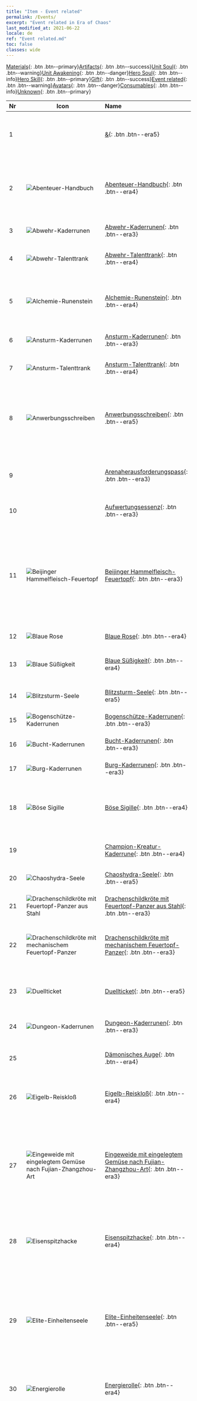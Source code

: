 ```yaml
---
title: "Item - Event related"
permalink: /Events/
excerpt: "Event related in Era of Chaos"
last_modified_at: 2021-06-22
locale: de
ref: "Event related.md"
toc: false
classes: wide
---
```

 [Materials](/ItemsDE/){: .btn .btn--primary}[Artifacts](/ItemsDE/Artifacts/){: .btn .btn--success}[Unit Soul](/ItemsDE/UnitSoul/){: .btn .btn--warning}[Unit Awakening](/ItemsDE/UnitAwakening/){: .btn .btn--danger}[Hero Soul](/ItemsDE/HeroSoul/){: .btn .btn--info}[Hero Skill](/ItemsDE/HeroSkill/){: .btn .btn--primary}[Gift](/ItemsDE/Gift/){: .btn .btn--success}[Event related](/ItemsDE/Events/){: .btn .btn--warning}[Avatars](/ItemsDE/Avatars/){: .btn .btn--danger}[Consumables](/ItemsDE/Consumables/){: .btn .btn--info}[Unknown](/ItemsDE/Unknown/){: .btn .btn--primary}

  | Nr | Icon |         Name        |   Type  |   Beschreibung     |
  |:---|------|:--------------------|:-------:|:------------------|
  | 1 |  | [&](/ItemsDE/con_860/){: .btn .btn--era5} | Event related | Angeblich muss man alle geheimnisvollen Symbole der fremden Länder sammeln, damit einem der Weg zu einem großen Schatz gewiesen wird! |
  | 2 | ![Abenteuer-Handbuch](/images/t/i_10041.png) | [Abenteuer-Handbuch](/ItemsDE/con_555/){: .btn .btn--era4} | Event related | Erhältst du beim Anmelden, durch das Abschließen von Aktivitätsmissionen, oder durchs Kaufen. Kann verwendet werden, um Zugang zur Schatzsuche-Vorbereitung zu erhalten. |
  | 3 | ![Abwehr-Kaderrunen](/images/t/i_tool_tujian2.png) | [Abwehr-Kaderrunen](/ItemsDE/con_739/){: .btn .btn--era3} | Event related | Ein wichtiger Gegenstand zum Erhöhen der Abwehr-Werte. |
  | 4 | ![Abwehr-Talenttrank](/images/t/i_3045.png) | [Abwehr-Talenttrank](/ItemsDE/con_787/){: .btn .btn--era4} | Event related | Dieser Trank verbessert die Attribute deiner Abwehr-Einheiten und wertet ihre Fähigkeiten auf. |
  | 5 | ![Alchemie-Runenstein](/images/t/i_3056.png) | [Alchemie-Runenstein](/ItemsDE/con_798/){: .btn .btn--era4} | Event related | Eine Tauschwährung hochrangiger Managelehrter. In den entsprechenden Ereignissen gegen Gegenstände der Turm-Fraktion eintauschbar. |
  | 6 | ![Ansturm-Kaderrunen](/images/t/i_tool_tujian3.png) | [Ansturm-Kaderrunen](/ItemsDE/con_741/){: .btn .btn--era3} | Event related | Ein wichtiger Gegenstand zum Erhöhen der Ansturm-Werte. |
  | 7 | ![Ansturm-Talenttrank](/images/t/i_3046.png) | [Ansturm-Talenttrank](/ItemsDE/con_788/){: .btn .btn--era4} | Event related | Dieser Trank verbessert die Attribute deiner Ansturm-Einheiten und wertet ihre Fähigkeiten auf. |
  | 8 | ![Anwerbungsschreiben](/images/t/i_40901.png) | [Anwerbungsschreiben](/ItemsDE/con_965/){: .btn .btn--era5} | Event related | Anwerbungsschreiben stellen deinen Wert unter Beweis und erleichtern es dir, das Vertrauen der Bewohner dieses mysteriösen Kontinents zu gewinnen. Du kannst Einheiten in der Taverne rekrutieren. |
  | 9 |  | [Arenaherausforderungspass](/ItemsDE/con_695/){: .btn .btn--era3} | Event related | Nur echte Glückspilze finden diesen wertvollen Gegenstand. Hiermit haben Spieler einen zusätzlichen Versuch in der Arena. |
  | 10 |  | [Aufwertungsessenz](/ItemsDE/con_696/){: .btn .btn--era3} | Event related | Reine magische Essenz. Zum Aufwerten von Einheiten. |
  | 11 | ![Beijinger Hammelfleisch-Feuertopf](/images/t/i_81511111.png) | [Beijinger Hammelfleisch-Feuertopf](/ItemsDE/con_1166/){: .btn .btn--era3} | Event related | Hammelfleisch wird in einem authentischen alten Beijinger Kupferkessel über einem Kohlefeuer gegart, wodurch es an Zähigkeit verliert, schmackhaft wird und seinen Wildgeruch verliert. Das gekochte Hammelfleisch ist frisch und schön zart, wobei das Essen in diesem Topf jedoch noch ziemlich roh zu sein scheint. |
  | 12 | ![Blaue Rose](/images/t/i_3059.png) | [Blaue Rose](/ItemsDE/con_801/){: .btn .btn--era4} | Event related |  |
  | 13 | ![Blaue Süßigkeit](/images/t/i_10037.png) | [Blaue Süßigkeit](/ItemsDE/con_551/){: .btn .btn--era4} | Event related | Eine wunderschön verpackte blaue Süßigkeit. Kann im „Doppelte Neujahrsrabatte“-Ereignis verwendet werden. |
  | 14 | ![Blitzsturm-Seele](/images/t/juexing_902.jpg) | [Blitzsturm-Seele](/ItemsDE/con_2074/){: .btn .btn--era5} | Event related | Unsterbliche heroische Seele für das Erwecken der Sturmelementars. |
  | 15 | ![Bogenschütze-Kaderrunen](/images/t/i_tool_tujian4.png) | [Bogenschütze-Kaderrunen](/ItemsDE/con_742/){: .btn .btn--era3} | Event related | Ein wichtiger Gegenstand zum Erhöhen der Bogenschützen-Werte. |
  | 16 | ![Bucht-Kaderrunen](/images/t/i_tool_tujian15.png) | [Bucht-Kaderrunen](/ItemsDE/con_868/){: .btn .btn--era3} | Event related | Ein wichtiger Gegenstand zum Aufwerten der Bucht-Kader. |
  | 17 | ![Burg-Kaderrunen](/images/t/i_tool_tujian8.png) | [Burg-Kaderrunen](/ItemsDE/con_754/){: .btn .btn--era3} | Event related | Ein wichtiger Gegenstand zum Erhöhen der Burg-Werte. |
  | 18 | ![Böse Sigille](/images/t/i_3051.png) | [Böse Sigille](/ItemsDE/con_793/){: .btn .btn--era4} | Event related | Ein Siegel mit tödlicher Macht. In den entsprechenden Ereignissen gegen Gegenstände der Nekropolis-Fraktion eintauschbar. |
  | 19 |  | [Champion-Kreatur-Kaderrune](/ItemsDE/con_782/){: .btn .btn--era4} | Event related | Ein wichtiger Gegenstand zum Aufwerten des Champion-Kreatur-Kaders. |
  | 20 | ![Chaoshydra-Seele](/images/t/juexing_807.jpg) | [Chaoshydra-Seele](/ItemsDE/con_2071/){: .btn .btn--era5} | Event related | Unsterbliche heroische Seele für das Erwecken der Hydra. |
  | 21 | ![Drachenschildkröte mit Feuertopf-Panzer aus Stahl](/images/t/i_81521231.png) | [Drachenschildkröte mit Feuertopf-Panzer aus Stahl](/ItemsDE/con_1208/){: .btn .btn--era3} | Event related | „Hallo, ich bin die stählerne Drachenschildkröte. Wie Ihr seht, ist mein Panzer aus Plastik.“ |
  | 22 | ![Drachenschildkröte mit mechanischem Feuertopf-Panzer](/images/t/i_81512231.png) | [Drachenschildkröte mit mechanischem Feuertopf-Panzer](/ItemsDE/con_1187/){: .btn .btn--era3} | Event related | „Hallo, ich bin die mechanische Drachenschildkröte. Wie Ihr seht, besteht mein Panzer zu 30 % aus Schmiedeeisen.“ |
  | 23 | ![Duellticket](/images/t/i_3042.png) | [Duellticket](/ItemsDE/con_784/){: .btn .btn--era5} | Event related | Eine Einladung zum Heldenduell, wo Meister gegeneinander antreten! Wird montags, mittwochs und freitags per E-Mail zugestellt. |
  | 24 | ![Dungeon-Kaderrunen](/images/t/i_tool_tujian13.png) | [Dungeon-Kaderrunen](/ItemsDE/con_792/){: .btn .btn--era3} | Event related | Ein wichtiger Gegenstand zum Aufwerten der Dungeon-Kader. |
  | 25 |  | [Dämonisches Auge](/de/Items/con_2184/){: .btn .btn--era4} | Event related | Ein Gegenstand, mit dem man im Ereignis „Unterwelt-Erinnerungen“ die Stufe seiner Altar-Aufstellung erhöhen kann. |
  | 26 | ![Eigelb-​Reiskloß](/images/t/i_10029.png) | [Eigelb-​Reiskloß](/ItemsDE/con_543/){: .btn .btn--era4} | Event related | Ein leckerer Eigelb-Reiskloß. Kann im „Doppelte Rabatte“-Ereignis verwendet werden. |
  | 27 | ![Eingeweide mit eingelegtem Gemüse nach Fujian-Zhangzhou-Art](/images/t/i_81531331.png) | [Eingeweide mit eingelegtem Gemüse nach Fujian-Zhangzhou-Art](/ItemsDE/con_1241/){: .btn .btn--era3} | Event related | Süßsauer eingelegtes Luxi-Gemüse, sämige, duftende gekochte Eingeweide, frische Bambussprossen und eine köstliche Knochenbrühe verleihen diesem Gericht den einzigartigen, für Zhangzhou typischen Geschmack. Das Essen in diesem Topf scheint jedoch noch ziemlich roh zu sein. |
  | 28 | ![Eisenspitzhacke](/images/t/i_10025.png) | [Eisenspitzhacke](/ItemsDE/con_539/){: .btn .btn--era4} | Event related | Kann zur Teilnahme am Bergbauereignis verwendet werden. Das Material ist allerdings recht schwach und geht kaputt, nachdem du 1 Abbau durchgeführt hast. |
  | 29 | ![Elite-​Einheitenseele](/images/t/i_10022.png) | [Elite-​Einheitenseele](/ItemsDE/con_536/){: .btn .btn--era5} | Event related | Sammle 80, um zufällig 80 Elite-Einheiten-Tokens zu erhalten. (Elite-Einheit: Druidin, Nachtmahr, Lich, Mumie, Dschinn, Magisches Luftschiff, Mantikor, Betrachter, Medusa, Basilisk, Wyvern, Wespenwurz, Steinelementar, Feuerelementar, Regnanschlange, Meerjungfrau und Revyaratan.) |
  | 30 | ![Energierolle](/images/t/i_backup_icon2.png) | [Energierolle](/ItemsDE/con_830/){: .btn .btn--era4} | Event related | Hier werden Schlachtfeld-Fähigkeiten und alle Fähigkeiten der Reserve-Einheiten verbessert. |
  | 31 | ![Essig-Feuertopf nach Hainan-Art](/images/t/i_81532331.png) | [Essig-Feuertopf nach Hainan-Art](/ItemsDE/con_1250/){: .btn .btn--era3} | Event related | Dieser Feuertopf hat sich aus einem traditionellen Snack aus Hainan entwickelt. Saurer Essigbodensatz, der beim Schnapsbrennen entsteht, dient als Suppenbasis. Dann werden diverse Meeresfrüchte und Gemüse hinzugegeben, sodass ein mild-würziges, süßliches Gericht mit unverwechselbarem Geschmack entsteht. Das Essen in diesem Topf scheint jedoch noch ziemlich roh zu sein. |
  | 32 | ![Experten-Baumaterial](/images/t/i_3062.png) | [Experten-Baumaterial](/ItemsDE/con_804/){: .btn .btn--era4} | Event related | Zum Bau von Mauern in der Verteidigungsschlacht von Steadwick |
  | 33 | ![Feder](/images/t/i_10034.png) | [Feder](/ItemsDE/con_548/){: .btn .btn--era4} | Event related | Eine Feder, eingetaucht in magische Tinte. Kann beim Bingo verwendet werden. |
  | 34 | ![Fernkampf-Talenttrank](/images/t/i_3047.png) | [Fernkampf-Talenttrank](/ItemsDE/con_789/){: .btn .btn--era4} | Event related | Dieser Trank verbessert die Attribute deiner Fernkampf-Einheiten und wertet ihre Fähigkeiten auf. |
  | 35 | ![Festliche Gedenkmünzen](/images/t/i_3066.png) | [Festliche Gedenkmünzen](/ItemsDE/con_808/){: .btn .btn--era4} | Event related | Verfügbar bei Halbjahresfeier, kann gegen seltene Gegenstände eingetauscht werden! |
  | 36 | ![Festung-Kaderrunen](/images/t/i_tool_tujian14.png) | [Festung-Kaderrunen](/ItemsDE/con_818/){: .btn .btn--era3} | Event related | Ein wichtiger Gegenstand zum Aufwerten der Festung-Kader. |
  | 37 | ![Feuertopf mit Chilipaste nach Ningxia-Art](/images/t/i_81522221.png) | [Feuertopf mit Chilipaste nach Ningxia-Art](/ItemsDE/con_1214/){: .btn .btn--era3} | Event related | Für dieses Gericht geben die Bewohner Ningxias Chilinudeln in eine Brühe, die mit zerstoßenen Erdnüssen und verschiedenen Gewürzen angesetzt wird. Die würzige, duftende Paste verleiht den Zutaten dieses Gerichts ihre besondere Note. Das Essen in diesem Topf scheint jedoch noch ziemlich roh zu sein. |
  | 38 | ![Feuertopf mit Kokosnusshühnchen nach Hainan-Art](/images/t/i_81531231.png) | [Feuertopf mit Kokosnusshühnchen nach Hainan-Art](/ItemsDE/con_1238/){: .btn .btn--era3} | Event related | Pro Portion werden für diesen Suppenfond drei Kokosnüsse benötigt: Eine junge Kokosnuss liefert die Flüssigkeit, eine alte Kokosnuss sorgt für das intensive Kokosnussaroma und eine reife Kokosnuss gibt dem Gericht die süße Note. Frische Hühnchenstücke verleihen diesem schlichten Feuertopf seinen komplexen Geschmack. Das Essen in diesem Topf scheint jedoch noch ziemlich roh zu sein. |
  | 39 | ![Feuertopf mit gepökelten Rippchen nach Yunnan-Art](/images/t/i_81531221.png) | [Feuertopf mit gepökelten Rippchen nach Yunnan-Art](/ItemsDE/con_1235/){: .btn .btn--era3} | Event related | Schweinerippchen werden gut zwei Wochen in jeder Menge Salz eingelegt, bis sie fest und salzig sind. Anschließend werden sie in einem Feuertopf mit Hühnerbrühe gegart, um den Umami-Geschmack dieses Gerichts zu verstärken. Das Essen in diesem Topf scheint jedoch noch ziemlich roh zu sein. |
  | 40 | ![Feuertopf nach Chongqing-Art](/images/t/i_81521111.png) | [Feuertopf nach Chongqing-Art](/ItemsDE/con_1196/){: .btn .btn--era3} | Event related | Der Chongqing-Feuertopf ist ein bedeutendes Kulturgut Chongqings. Er besteht aus Rinderkutteln, der Aorta vom Schwein sowie Enten-Eingeweiden, die in einem Mala-Suppenfond gekocht werden. Das Gericht schmeckt erfrischend köstlich, wobei das Essen in diesem Topf jedoch noch ziemlich roh zu sein scheint. |
  | 41 | ![Feuertopf-Suppe nach Macau-Art](/images/t/i_81513331.png) | [Feuertopf-Suppe nach Macau-Art](/ItemsDE/con_1193/){: .btn .btn--era3} | Event related | Für diese köstliche Suppe werden Meeresschnecken, Fischblasen und Seegurken mehrere Stunden lang zu einem Konzentrat des frischen und unverkennbaren Aromas des Ozeans gekocht. Das Essen in diesem Topf scheint jedoch noch ziemlich roh zu sein. |
  | 42 |  | [Fischernetz](/de/Items/con_2148/){: .btn .btn--era4} | Event related | Ein Hilfsmittel für den Fischfang, das Fischer am Meer herstellen. Kann im Fischermeister-Ereignis verwendet werden. |
  | 43 | ![Fischinnereien nach Hubei-Art](/images/t/i_81523331.png) | [Fischinnereien nach Hubei-Art](/ItemsDE/con_1223/){: .btn .btn--era3} | Event related | Milde Fischeingeweide, zarte Fischblasen und delikate Fischleber werden in einer duftenden Soße zusammen gegart. Die Kombination der verschiedenen Konsistenzen bietet dem Gaumen ein einzigartiges Geschmackserlebnis. Das Essen in diesem Topf scheint jedoch noch ziemlich roh zu sein. |
  | 44 | ![Fleischplatte](/images/t/i_8150011.png) | [Fleischplatte](/ItemsDE/con_1161/){: .btn .btn--era4} | Event related | Eine große Platte mit verschiedenen Fleischsorten. |
  | 45 | ![Frisches Moos](/images/t/i_10018.png) | [Frisches Moos](/ItemsDE/con_532/){: .btn .btn--era4} | Event related | Angeblich das Lieblingsessen der Rentiere. Glückspilze, die dies bei sich tragen, treffen vielleicht auf einen Rentier-Gefährten, der ihnen in die Schlacht folgt. |
  | 46 | ![GK von Engel Michael](/images/t/i_10007.png) | [GK von Engel Michael](/ItemsDE/con_516/){: .btn .btn--era5} | Event related | Glückwunsch! Du hast eine GK von Engel Michael erhalten. Wir senden dir sobald wie möglich den echten Gegenstand! |
  | 47 | ![GK von Herzog Ivan](/images/t/i_10006.png) | [GK von Herzog Ivan](/ItemsDE/con_515/){: .btn .btn--era5} | Event related | Glückwunsch! Du hast eine GK von Herzog Ivan erhalten. Wir senden dir sobald wie möglich den echten Gegenstand! |
  | 48 | ![Gelbe Süßigkeit](/images/t/i_10036.png) | [Gelbe Süßigkeit](/ItemsDE/con_550/){: .btn .btn--era4} | Event related | Eine wunderschön verpackte gelbe Süßigkeit. Kann im „Doppelte Neujahrsrabatte“-Ereignis verwendet werden. |
  | 49 | ![Gemüseplatte](/images/t/i_8150012.png) | [Gemüseplatte](/ItemsDE/con_1162/){: .btn .btn--era4} | Event related | Eine große Platte mit verschiedenen Gemüsesorten. |
  | 50 | ![Geschmorter Fisch aus der nordöstlichen Region](/images/t/i_81522231.png) | [Geschmorter Fisch aus der nordöstlichen Region](/ItemsDE/con_1217/){: .btn .btn--era3} | Event related | Ein großer Wildfisch aus dem Meer oder einem Fluss wird zusammen mit allerlei Gemüse langsam in einem großen Metallofen geschmort. In der Zwischenzeit werden Fladenbrote aus Maismehl neben dem Topf erhitzt. Dieses lokale Gericht ist sehr beliebt auf den Bauernhöfen im Nordosten, wobei das Essen in diesem Topf jedoch noch ziemlich roh zu sein scheint. |
  | 51 | ![Gezeitenwächter-Seele](/images/t/juexing_9904.jpg) | [Gezeitenwächter-Seele](/ItemsDE/con_2082/){: .btn .btn--era5} | Event related | Eine uralte, unsterbliche, heroische Seele für das Erwecken der Regnanschlange. |
  | 52 |  | [Giftbrut-Erinnerungs-Token](/de/Items/con_2187/){: .btn .btn--era4} | Event related | Giftbrut-Erinnerungs-Token. Schaltet die Giftbrut-Storyquests im Unterwelt-Erinnerungen-Ereignis frei. |
  | 53 | ![Goldkompass](/images/t/i_3073.png) | [Goldkompass](/ItemsDE/con_815/){: .btn .btn--era4} | Event related | Ein Goldkompass, der die Zukunft voraussagt. Kann in den entsprechenden Ereignissen gegen Gegenstände der Bucht-Fraktion getauscht werden! |
  | 54 | ![Goldschlüssel](/images/t/i_tool_3041.png) | [Goldschlüssel](/ItemsDE/con_783/){: .btn .btn--era5} | Event related | Eine Qualifikation für die Rekrutierung. Ermöglicht einmalig die kostenlose Rekrutierung hochstufiger Einheiten. |
  | 55 | ![Große Kaderrunen](/images/t/i_tool_tujian8.png) | [Große Kaderrunen](/ItemsDE/con_749/){: .btn .btn--era3} | Event related | Ein wichtiger Gegenstand zum Erhöhen der Werte großer Einheiten. |
  | 56 | ![Grüne Süßigkeit](/images/t/i_10038.png) | [Grüne Süßigkeit](/ItemsDE/con_552/){: .btn .btn--era4} | Event related | Eine wunderschön verpackte grüne Süßigkeit. Kann im „Doppelte Neujahrsrabatte“-Ereignis verwendet werden. |
  | 57 |  | [Helden-Token-Auswahlpaket](/de/Items/con_2176/){: .btn .btn--era5} | Event related | Ereignis |
  | 58 |  | [Heroes](/ItemsDE/con_862/){: .btn .btn--era5} | Event related | Angeblich muss man alle geheimnisvollen Symbole der fremden Länder sammeln, damit einem der Weg zu einem großen Schatz gewiesen wird! |
  | 59 | ![Holzhammer](/images/t/i_10024.png) | [Holzhammer](/ItemsDE/con_538/){: .btn .btn--era4} | Event related | Zum Öffnen von Ostereiern. |
  | 60 |  | [Höllenbaron-Erinnerungs-Token](/de/Items/con_2186/){: .btn .btn--era4} | Event related | Höllenbaron-Erinnerungs-Token. Schaltet die Höllenbaron-Storyquests im Unterwelt-Erinnerungen-Ereignis frei. |
  | 61 | ![Inferno-Kaderrunen](/images/t/i_tool_tujian10.png) | [Inferno-Kaderrunen](/ItemsDE/con_777/){: .btn .btn--era3} | Event related | Ein wichtiger Gegenstand zum Erhöhen der Inferno-Werte. |
  | 62 | ![Informationsschriftrolle](/images/t/i_40900.png) | [Informationsschriftrolle](/ItemsDE/con_964/){: .btn .btn--era9} | Event related | Informationen sind unschätzbar. Informationsschriftrollen beinhalten Geheimnisse über Helden von einem geheimnisvollen Kontinent und können in der Taverne gegen Gegenstände eingetauscht werden. |
  | 63 | ![Jahrestagsfeier-Gedenkmünzen](/images/t/i_10005.png) | [Jahrestagsfeier-Gedenkmünzen](/ItemsDE/con_514/){: .btn .btn--era4} | Event related | Tausche exklusive Gegenstände zur Jahrestagsfeier gegen Ereignisgegenstände ein. |
  | 64 | ![Jujube-​Reiskloß](/images/t/i_10030.png) | [Jujube-​Reiskloß](/ItemsDE/con_544/){: .btn .btn--era4} | Event related | Ein leckerer Jujube-Reiskloß. Kann im „Doppelte Rabatte“-Ereignis verwendet werden. |
  | 65 | ![Kalenderstein](/images/t/i_3071.png) | [Kalenderstein](/ItemsDE/con_813/){: .btn .btn--era4} | Event related | Ein ansprechend gearbeiteter Kalenderstein, kann in den entsprechenden Ereignissen gegen Gegenstände der Festung-Fraktion getauscht werden! |
  | 66 | ![Kantonesischer Meeresfrüchte-Feuertopf](/images/t/i_81512331.png) | [Kantonesischer Meeresfrüchte-Feuertopf](/ItemsDE/con_1190/){: .btn .btn--era3} | Event related | Eine große Vielzahl an Meeresfrüchten in einem Haferbreifond aus Schweinsknochenbrühe und Muscheln. Die verschiedensten Meeresfrüchte von Fischen über Shrimps bis hin zu Krabben und Krustentieren werden blanchiert und verleihen diesem Gericht einen unglaublich frischen Geschmack. Eine kunstvolle Interpretation der Küche Guangdongs. Das Essen in diesem Topf scheint jedoch noch ziemlich roh zu sein. |
  | 67 | ![Karotten-Milchbrötchen](/images/t/i_690020.png) | [Karotten-Milchbrötchen](/ItemsDE/con_2119/){: .btn .btn--era4} | Event related | Eine von einem Chaos-Ei erhaltene Oster-Spezialität. Der Geschmack wirkt alles andere als gewöhnlich, aber ... warum war das Ding in einem Chaos-Ei? |
  | 68 | ![Klare Suppenbasis](/images/t/i_8150001.png) | [Klare Suppenbasis](/ItemsDE/con_1158/){: .btn .btn--era4} | Event related | Besitzt einen leichten Geschmack, ist ausgesprochen wohlschmeckend und darüber hinaus sehr nahrhaft mit einem sanften Aroma. Diese üppige Suppe versorgt den Körper mit Nährstoffen und verschönert die Haut. |
  | 69 |  | [Klassikers](/ItemsDE/con_865/){: .btn .btn--era5} | Event related | Angeblich muss man alle geheimnisvollen Symbole der fremden Länder sammeln, damit einem der Weg zu einem großen Schatz gewiesen wird! |
  | 70 | ![Kleeblatt](/images/t/i_10023.png) | [Kleeblatt](/ItemsDE/con_537/){: .btn .btn--era4} | Event related | Die vier Blätter des Kleeblatts stehen für Ruhm, Reichtum, Liebe und Gesundheit. |
  | 71 | ![Kleine Kaderrunen](/images/t/i_tool_tujian6.png) | [Kleine Kaderrunen](/ItemsDE/con_747/){: .btn .btn--era3} | Event related | Ein wichtiger Gegenstand zum Erhöhen der Werte kleiner Einheiten. |
  | 72 | ![Knochenzahnkette](/images/t/i_3054.png) | [Knochenzahnkette](/ItemsDE/con_796/){: .btn .btn--era4} | Event related | Eine Halskette aus den Schädeln mächtiger Tiere. In den entsprechenden Ereignissen gegen Gegenstände der Burg-Fraktion eintauschbar. |
  | 73 |  | [Kommandanten-Kaderrune](/ItemsDE/con_781/){: .btn .btn--era4} | Event related | Ein wichtiger Gegenstand zum Aufwerten des Kommandanten-Kaders. |
  | 74 |  | [Kompass](/de/Items/con_2183/){: .btn .btn--era4} | Event related | Ein Gegenstand, mit dem man im Ereignis „Unterwelt-Erinnerungen“ die Schlachtfeldruinen erkundet. |
  | 75 |  | [Konflux-Kaderrunen](/ItemsDE/con_791/){: .btn .btn--era3} | Event related | Ein wichtiger Gegenstand zum Erhöhen der Konflux-Werte. |
  | 76 |  | [Konflux-Kristall](/ItemsDE/con_799/){: .btn .btn--era4} | Event related | Ein von den Mächten wahrer Elementare geschmiedeter Kristallstein. In den entsprechenden Ereignissen gegen Gegenstände der Konflux-Fraktion eintauschbar. |
  | 77 | ![Kräuter-Rindfleisch-Feuertopf nach Qiandongnan-Art](/images/t/i_81532221.png) | [Kräuter-Rindfleisch-Feuertopf nach Qiandongnan-Art](/ItemsDE/con_1244/){: .btn .btn--era3} | Event related | Vor dem Garen besitzen die Zutaten für dieses Gericht einen leichten Gymnosiphon-Duft. Die „Hundert-Kräuter-Suppe“, wie die Einheimischen sie nennen, wird mit verschiedenen chinesischen Heilkräutern und Rinderinnereien zubereitet und schmeckt mit jedem Bissen besser. Das Essen in diesem Topf scheint jedoch noch ziemlich roh zu sein. |
  | 78 | ![Kälteresistenter Stoff](/images/t/i_10016.png) | [Kälteresistenter Stoff](/ItemsDE/con_530/){: .btn .btn--era4} | Event related | Speziell verarbeiteter Stoff aus dem Fell eines Tiers aus dem Norden. Der hohe Preis ist vermutlich der hervorragenden Kälteresistenz und dem angenehmen Tragegefühl geschuldet. |
  | 79 | ![Königsorden](/images/t/i_3052.png) | [Königsorden](/ItemsDE/con_794/){: .btn .btn--era4} | Event related | Ein Orden des kaiserlichen Hofs von Erathia. In den entsprechenden Ereignissen gegen Gegenstände der Schloss-Fraktion eintauschbar. |
  | 80 | ![Lebkuchenmann](/images/t/i_690018.png) | [Lebkuchenmann](/ItemsDE/con_1092/){: .btn .btn--era4} | Event related | Ein „Fröhliche Weihnachten“-Ereignisgegenstand. Kann gegen Weihnachtsgeschenke eingetauscht werden. |
  | 81 | ![Leuchtturm-Baumaterial](/images/t/i_tool_mf.png) | [Leuchtturm-Baumaterial](/ItemsDE/con_751/){: .btn .btn--era3} | Event related | Für den Stufenaufsteig des Leuchtturms, um weiter sehen zu können. |
  | 82 |  | [Magic](/ItemsDE/con_861/){: .btn .btn--era5} | Event related | Angeblich muss man alle geheimnisvollen Symbole der fremden Länder sammeln, damit einem der Weg zu einem großen Schatz gewiesen wird! |
  | 83 |  | [Magieschere](/de/Items/con_2175/){: .btn .btn--era4} | Event related | Drachenboot-Fest-Ereignisgegenstand. Diese Schere ist mit einer geheimnisvollen Magie überzogen, die es ermöglicht, das Seil zu durchschneiden, das die magischen Reisklöße festhält, allerdings wird sie durch die Benutzung zerstört. |
  | 84 | ![Magmakern](/images/t/i_3091.png) | [Magmakern](/ItemsDE/con_819/){: .btn .btn--era4} | Event related | Ein Gegenstand, der im Ereignis „Xerons Gefangennahme“ erbeutet werden kann. Wird im Ereignis zur Aufwertung des Vulkans verwendet. |
  | 85 | ![Marktzugangsticket](/images/t/i_8150000.png) | [Marktzugangsticket](/ItemsDE/con_1157/){: .btn .btn--era4} | Event related | Notwendiger Gegenstand, um den Markt betreten und Zutaten kaufen zu können. Nach Einsatz von Energie am Postfach abzuholen. |
  | 86 | ![Medusenkönigin-Heldenseele](/images/t/juexing_704.jpg) | [Medusenkönigin-Heldenseele](/ItemsDE/con_2061/){: .btn .btn--era5} | Event related | Unsterbliche heroische Seele für das Erwecken der Medusa. |
  | 87 | ![Meeresfrüchteplatte](/images/t/i_8150013.png) | [Meeresfrüchteplatte](/ItemsDE/con_1163/){: .btn .btn--era4} | Event related | Eine große Platte mit verschiedenen Meeresfrüchten. |
  | 88 | ![Meisterbogenschützen-Seele](/images/t/juexing_102.jpg) | [Meisterbogenschützen-Seele](/ItemsDE/con_2013/){: .btn .btn--era5} | Event related | Eine uralte, unsterbliche, heroische Seele für das Erwecken des Scharfschützen. |
  | 89 |  | [Might](/ItemsDE/con_859/){: .btn .btn--era5} | Event related | Angeblich muss man alle geheimnisvollen Symbole der fremden Länder sammeln, damit einem der Weg zu einem großen Schatz gewiesen wird! |
  | 90 | ![Mittlere Kaderrunen](/images/t/i_tool_tujian7.png) | [Mittlere Kaderrunen](/ItemsDE/con_748/){: .btn .btn--era3} | Event related | Ein wichtiger Gegenstand zum Erhöhen der Werte mittelgroßer Einheiten. |
  | 91 | ![Mondlicht-Rose](/images/t/i_3059.png) | [Mondlicht-Rose](/ItemsDE/con_558/){: .btn .btn--era4} | Event related | Eine exotische Rose, die ein Held auf Kampagne gepflückt hat. Kann beim Rosentausch-Ereignis zum Valentinstag 2021 gegen Belohnungen eingetauscht werden. |
  | 92 | ![Nachtmahr-Seele](/images/t/juexing_508.jpg) | [Nachtmahr-Seele](/ItemsDE/con_2049/){: .btn .btn--era5} | Event related | Unsterbliche heroische Seele für das Erwecken des Nachtmahrs. |
  | 93 | ![Nekropolis-Kaderrunen](/images/t/i_tool_tujian9.png) | [Nekropolis-Kaderrunen](/ItemsDE/con_755/){: .btn .btn--era3} | Event related | Ein wichtiger Gegenstand zum Erhöhen der Nekropolis-Werte. |
  | 94 | ![Neujahrsfeier-Herausforderungspass](/images/t/i_31046.png) | [Neujahrsfeier-Herausforderungspass](/ItemsDE/con_867/){: .btn .btn--era5} | Event related | Ein mysteriöser Herausforderungspass, der während der Neujahrsfeier erhältlich wird. Sammle genügend davon, um Zugriff auf die zeitbegrenzte Neujahrsfeier-Phase zu erhalten! |
  | 95 | ![Neujahrstrunk](/images/t/i_10039.png) | [Neujahrstrunk](/ItemsDE/con_553/){: .btn .btn--era4} | Event related | Ein spezieller Gegenstand für das Neujahrsereignis. Kann während des Ereignisses gegen seltene Gegenstände eingetauscht werden. |
  | 96 | ![Neutrale Kaderrune](/images/t/i_tool_tujian16.png) | [Neutrale Kaderrune](/ItemsDE/con_869/){: .btn .btn--era3} | Event related | Ein wichtiger Gegenstand zum Aufwerten des neutralen Kaders. |
  | 97 | ![Obsidian](/images/t/i_3055.png) | [Obsidian](/ItemsDE/con_797/){: .btn .btn--era4} | Event related | Ein exotischer Edelstein, den man nur im Inferno findet. In den entsprechenden Ereignissen gegen Gegenstände der Inferno-Fraktion eintauschbar. |
  | 98 | ![Offensiv-Kaderrunen](/images/t/i_tool_tujian1.png) | [Offensiv-Kaderrunen](/ItemsDE/con_734/){: .btn .btn--era3} | Event related | Ein wichtiger Gegenstand zum Erhöhen der Offensive-Werte. |
  | 99 | ![Offensiv-Talenttrank](/images/t/i_3044.png) | [Offensiv-Talenttrank](/ItemsDE/con_786/){: .btn .btn--era4} | Event related | Dieser Trank verbessert die Attribute deiner Offensiv-Einheiten und wertet ihre Fähigkeiten auf. |
  | 100 | ![Orakelvertrag](/images/t/i_3074.png) | [Orakelvertrag](/ItemsDE/con_816/){: .btn .btn--era6} | Event related | Eine vom Propheten hinterlassene geheimnisvolle Schriftrolle, gewährt unvorstellbare Kraft. |
  | 101 | ![Orden der Arbeit](/images/t/i_10002.png) | [Orden der Arbeit](/ItemsDE/con_512/){: .btn .btn--era4} | Event related |  |
  | 102 | ![Oster-Dekorationsmaterial](/images/t/i_690019.png) | [Oster-Dekorationsmaterial](/ItemsDE/con_2118/){: .btn .btn--era4} | Event related | Ein von einem Lodernden Ei erhaltenes Dekorationsmaterial. Kann verwendet werden, um die Hauptstadt österlich zu schmücken. |
  | 103 |  | [R-Einheiten-Kaderrune](/ItemsDE/con_778/){: .btn .btn--era4} | Event related | Ein wichtiger Gegenstand zum Aufwerten des R-Einheiten-Kaders. |
  | 104 | ![R-Einheitenseele](/images/t/i_10019.png) | [R-Einheitenseele](/ItemsDE/con_533/){: .btn .btn--era3} | Event related | Sammle 10 Stück und erhalte eine zufällige 1-Sterne-Einheit mit Macht R. |
  | 105 | ![Riesige Kaderrunen](/images/t/i_tool_tujian9.png) | [Riesige Kaderrunen](/ItemsDE/con_750/){: .btn .btn--era3} | Event related | Ein wichtiger Gegenstand zum Erhöhen der Werte gewaltiger Einheiten. |
  | 106 | ![Rindfleisch nach Leshan-Art](/images/t/i_81511221.png) | [Rindfleisch nach Leshan-Art](/ItemsDE/con_1175/){: .btn .btn--era3} | Event related | Diese riesigen Stücke Rindfleisch werden in einen Topf voll Suppe statt in eine kleine Schüssel gegeben. Das erhöht nicht nur die Portionsgröße, sondern schafft auch Platz, um neben dem Rindfleisch noch weitere Zutaten zu kochen. Das Essen in diesem Topf scheint jedoch noch ziemlich roh zu sein. |
  | 107 | ![Rote Rose](/images/t/i_3058.png) | [Rote Rose](/ItemsDE/con_800/){: .btn .btn--era4} | Event related |  |
  | 108 | ![Rote Süßigkeit](/images/t/i_10035.png) | [Rote Süßigkeit](/ItemsDE/con_549/){: .btn .btn--era4} | Event related | Eine wunderschön verpackte rote Süßigkeit. Kann im „Doppelte Neujahrsrabatte“-Ereignis verwendet werden. |
  | 109 | ![Rote-​Bohnen-​Reiskloß](/images/t/i_10031.png) | [Rote-​Bohnen-​Reiskloß](/ItemsDE/con_545/){: .btn .btn--era4} | Event related | Ein leckerer Rote-Bohnen-Reiskloß. Kann im „Doppelte Rabatte“-Ereignis verwendet werden. |
  | 110 |  | [Rückkehr](/ItemsDE/con_863/){: .btn .btn--era5} | Event related | Angeblich muss man alle geheimnisvollen Symbole der fremden Länder sammeln, damit einem der Weg zu einem großen Schatz gewiesen wird! |
  | 111 |  | [SR-Einheiten-Kaderrune](/ItemsDE/con_779/){: .btn .btn--era4} | Event related | Ein wichtiger Gegenstand zum Aufwerten des SR-Einheiten-Kaders. |
  | 112 | ![SR-Einheitenseele](/images/t/i_10020.png) | [SR-Einheitenseele](/ItemsDE/con_534/){: .btn .btn--era4} | Event related | Sammle 30, um eine zufällig ausgewählte der folgenden 2-Sterne-Einheiten zu erhalten: Greif, Schwertkämpfer, Mönch, Kavallerist, Zwerg, Waldelfe, Pegasus, Dendroidenwache, Einhorn, Ork, Oger, Roc, Zyklop, Geist, Vampir, Höllenhund, Dämon, Grottenteufel, Efreet, Stein-Wasserspeier, Regnanpiraten,Eisengolem, Magier, Sturmelementar, Eiselementar, Harpyie, Minotaurus oder Echsenmensch. |
  | 113 |  | [SSR-Einheiten-Kaderrune](/ItemsDE/con_780/){: .btn .btn--era4} | Event related | Ein wichtiger Gegenstand zum Aufwerten des SSR-Einheiten-Kaders. |
  | 114 | ![SSR-Einheitenseele](/images/t/i_10021.png) | [SSR-Einheitenseele](/ItemsDE/con_535/){: .btn .btn--era5} | Event related | Sammle 80 Stück und erhalte eine zufällige Einheit mit Macht SSR (außer Assassine und Spartaner). |
  | 115 | ![Sauerkraut-Feuertopf aus der nordöstlichen Region](/images/t/i_81531121.png) | [Sauerkraut-Feuertopf aus der nordöstlichen Region](/ItemsDE/con_1229/){: .btn .btn--era3} | Event related | Dieser Eintopf wurde ursprünglich mit großen Scheiben Schweinebauch, Schweinsblutwurst und selbst eingelegtem Sauerkraut zubereitet, als in den ländlichen Gegenden im Nordosten jedes Jahr zu Neujahr die Schweine geschlachtet wurden. Das Essen in diesem Topf scheint jedoch noch ziemlich roh zu sein. |
  | 116 | ![Saure Schweinsfußsuppe nach Yunnan-Art](/images/t/i_81531111.png) | [Saure Schweinsfußsuppe nach Yunnan-Art](/ItemsDE/con_1226/){: .btn .btn--era3} | Event related | Kollagenreiche, schmackhafte Schweinsfüße werden langsam in einer köstlichen, nach Geheimrezept zubereiteten säuerlich schmeckenden Suppe gegart. Eine Delikatesse, die man wirklich nur selten zu Augen bekommt. Das Essen in diesem Topf scheint jedoch noch ziemlich roh zu sein. |
  | 117 | ![Saurer Fisch-Feuertopf nach Guizhou-Art](/images/t/i_81533331.png) | [Saurer Fisch-Feuertopf nach Guizhou-Art](/ItemsDE/con_1253/){: .btn .btn--era3} | Event related | Wildtomaten und rote Paprika werden etwa zwei Wochen lang mit Weißwein, Ingwer und Knoblauch zu einer sauren roten Suppe fermentiert. Dann wird ausgenommener frischer Fisch darin gegart, wodurch ein frischer, erfrischender Geschmack entsteht.Das Essen in diesem Topf scheint jedoch noch ziemlich roh zu sein. |
  | 118 | ![Scharfe Suppenbasis](/images/t/i_8150002.png) | [Scharfe Suppenbasis](/ItemsDE/con_1159/){: .btn .btn--era4} | Event related | Diese Suppenbasis besitzt Mala-Schärfe und ist unglaublich vielfältig einzusetzen, da sie durch die geradezu aggressive Verwendung von Gewürzen eine Vielzahl von Aromen entfaltet. Diese Suppe ist aufgrund ihrer natürlichen Zutaten ganz klar der Star eines jeden Gerichts, dessen Grundlage sie bildet. |
  | 119 | ![Scharfer Fischfeuertopf nach Guizhou-Art](/images/t/i_81521131.png) | [Scharfer Fischfeuertopf nach Guizhou-Art](/ItemsDE/con_1202/){: .btn .btn--era3} | Event related | In der Region Guizhou in Yunnan werden Lebensmittel gern eingelegt, um ihnen Würze zu verleihen. Für diesen immens beliebten Feuertopf wird Karpfen zusammen mit in Ingwer und Knoblauch eingelegten Chilischoten in einer Brühe gekocht. Das Essen in diesem Topf scheint jedoch noch ziemlich roh zu sein. |
  | 120 | ![Schattenhafter Diamant](/images/t/i_10040.png) | [Schattenhafter Diamant](/ItemsDE/con_554/){: .btn .btn--era4} | Event related | Erhältlich über die Schatzsuche-Vorbereitung oder durch Kaufen. Kann verwendet werden, um einmalig Zugang zu einem Schatzsuche-Spiel zu erhalten. |
  | 121 |  | [Schicksalskarten](/ItemsDE/con_698/){: .btn .btn--era4} | Event related | Eine Karte, die das Schicksal besiegeln kann. |
  | 122 | ![Schillernde Perle](/images/t/i_10013.png) | [Schillernde Perle](/ItemsDE/con_527/){: .btn .btn--era4} | Event related | Kann gegen seltene Einheiten-Seelensteine getauscht werden. |
  | 123 | ![Schimmerkristall](/images/t/i_3065.png) | [Schimmerkristall](/ItemsDE/con_807/){: .btn .btn--era4} | Event related | Ein von mächtigen Drachen bewachter Kristall. In den entsprechenden Ereignissen gegen Gegenstände der Dungeon-Fraktion eintauschbar. |
  | 124 | ![Schloss-Kaderrunen](/images/t/i_tool_tujian6.png) | [Schloss-Kaderrunen](/ItemsDE/con_752/){: .btn .btn--era3} | Event related | Ein wichtiger Gegenstand zum Erhöhen der Schloss-Werte. |
  | 125 | ![Schutzwall- Kaderrunen](/images/t/i_tool_tujian7.png) | [Schutzwall- Kaderrunen](/ItemsDE/con_753/){: .btn .btn--era3} | Event related | Ein wichtiger Gegenstand zum Erhöhen der Schutzwall-Werte. |
  | 126 | ![Schweinefleisch-​Reiskloß](/images/t/i_10028.png) | [Schweinefleisch-​Reiskloß](/ItemsDE/con_542/){: .btn .btn--era4} | Event related | Ein leckerer Schweinefleisch-Reiskloß. Kann im „Doppelte Rabatte“-Ereignis verwendet werden. |
  | 127 | ![Seele der Elfenmagierin](/images/t/juexing_901.jpg) | [Seele der Elfenmagierin](/ItemsDE/con_2073/){: .btn .btn--era5} | Event related | Unsterbliche heroische Seele für das Erwecken des Pixies. |
  | 128 | ![Seele der Harpyienhexe](/images/t/juexing_702.jpg) | [Seele der Harpyienhexe](/ItemsDE/con_2059/){: .btn .btn--era5} | Event related | Unsterbliche heroische Seele für das Erwecken der Harpyie. |
  | 129 | ![Seele der Infernowache](/images/t/juexing_504.jpg) | [Seele der Infernowache](/ItemsDE/con_2045/){: .btn .btn--era5} | Event related | Unsterbliche heroische Seele für das Erwecken des Dämons. |
  | 130 | ![Seele der Magog](/images/t/juexing_502.png) | [Seele der Magog](/ItemsDE/con_2044/){: .btn .btn--era5} | Event related | Unsterbliche heroische Seele für das Erwecken der Gog. |
  | 131 | ![Seele der Nagakönigin](/images/t/juexing_606.png) | [Seele der Nagakönigin](/ItemsDE/con_2055/){: .btn .btn--era5} | Event related | Unsterbliche heroische Seele für das Erwecken der Naga. |
  | 132 | ![Seele der Regnanpräzisionsschützin](/images/t/juexing_9902.png) | [Seele der Regnanpräzisionsschützin](/ItemsDE/con_2081/){: .btn .btn--era5} | Event related | Eine uralte, unsterbliche, heroische Seele für das Erwecken der Regnanbogenschützin. |
  | 133 | ![Seele der Riesengorgone](/images/t/juexing_805.jpg) | [Seele der Riesengorgone](/ItemsDE/con_2069/){: .btn .btn--era5} | Event related | Unsterbliche heroische Seele für das Erwecken der Gorgone. |
  | 134 | ![Seele der Seuchen-Schlangenfliege](/images/t/juexing_803.png) | [Seele der Seuchen-Schlangenfliege](/ItemsDE/con_2067/){: .btn .btn--era5} | Event related | Unsterbliche heroische Seele für das Erwecken der Schlangenfliege. |
  | 135 | ![Seele der Ur-Behemoth](/images/t/juexing_407.png) | [Seele der Ur-Behemoth](/ItemsDE/con_2041/){: .btn .btn--era5} | Event related | Unsterbliche heroische Seele für das Erwecken des Behemoth. |
  | 136 | ![Seele des Bösen Auges](/images/t/juexing_703.png) | [Seele des Bösen Auges](/ItemsDE/con_2060/){: .btn .btn--era5} | Event related | Unsterbliche heroische Seele für das Erwecken des Betrachters. |
  | 137 | ![Seele des Dendroidensoldaten](/images/t/juexing_205.png) | [Seele des Dendroidensoldaten](/ItemsDE/con_2023/){: .btn .btn--era5} | Event related | Unsterbliche heroische Seele für das Erwecken der Dendroidenwache. |
  | 138 | ![Seele des Donnervogels](/images/t/juexing_405.png) | [Seele des Donnervogels](/ItemsDE/con_2039/){: .btn .btn--era5} | Event related | Unsterbliche heroische Seele für das Erwecken des Roc. |
  | 139 | ![Seele des Efreetsultans](/images/t/juexing_506.png) | [Seele des Efreetsultans](/ItemsDE/con_2047/){: .btn .btn--era5} | Event related | Unsterbliche heroische Seele für das Erwecken des Efreet. |
  | 140 | ![Seele des Energieelementars](/images/t/juexing_904.png) | [Seele des Energieelementars](/ItemsDE/con_2076/){: .btn .btn--era5} | Event related | Unsterbliche heroische Seele für das Erwecken des Feuerelementars. |
  | 141 | ![Seele des Erzdruiden](/images/t/juexing_208.jpg) | [Seele des Erzdruiden](/ItemsDE/con_2026/){: .btn .btn--era5} | Event related | Unsterbliche heroische Seele für das Erwecken des Druiden. |
  | 142 | ![Seele des Erzengels](/images/t/juexing_107.png) | [Seele des Erzengels](/ItemsDE/con_2018/){: .btn .btn--era5} | Event related | Unsterbliche heroische Seele für das Erwecken des Engels. |
  | 143 | ![Seele des Erzmagiers](/images/t/juexing_604.png) | [Seele des Erzmagiers](/ItemsDE/con_2053/){: .btn .btn--era5} | Event related | Unsterbliche heroische Seele für das Erwecken der Magierin. |
  | 144 | ![Seele des Erzteufels](/images/t/juexing_507.png) | [Seele des Erzteufels](/ItemsDE/con_2048/){: .btn .btn--era5} | Event related | Unsterbliche heroische Seele für das Erwecken des Teufels. |
  | 145 | ![Seele des Foltermeisters](/images/t/juexing_505.png) | [Seele des Foltermeisters](/ItemsDE/con_2046/){: .btn .btn--era5} | Event related | Unsterbliche heroische Seele für das Erwecken des Grottenteufels. |
  | 146 | ![Seele des Geisterdrachen](/images/t/juexing_307.png) | [Seele des Geisterdrachen](/ItemsDE/con_2033/){: .btn .btn--era5} | Event related | Unsterbliche heroische Seele für das Erwecken des Knochendrachen. |
  | 147 | ![Seele des Gespensts](/images/t/juexing_303.png) | [Seele des Gespensts](/ItemsDE/con_2029/){: .btn .btn--era5} | Event related | Unsterbliche heroische Seele für das Erwecken des Geistes. |
  | 148 | ![Seele des Gnollkriegers](/images/t/juexing_801.jpg) | [Seele des Gnollkriegers](/ItemsDE/con_2066/){: .btn .btn--era5} | Event related | Unsterbliche heroische Seele für das Erwecken des Gnolls. |
  | 149 | ![Seele des Goldenen Drachen](/images/t/juexing_207.png) | [Seele des Goldenen Drachen](/ItemsDE/con_2025/){: .btn .btn--era5} | Event related | Unsterbliche heroische Seele für das Erwecken des Grünen Drachen. |
  | 150 | ![Seele des Goldgolems](/images/t/juexing_603.jpg) | [Seele des Goldgolems](/ItemsDE/con_2052/){: .btn .btn--era5} | Event related | Unsterbliche heroische Seele für das Erwecken des Eisengolems. |
  | 151 | ![Seele des Großelfen](/images/t/juexing_203.png) | [Seele des Großelfen](/ItemsDE/con_2021/){: .btn .btn--era5} | Event related | Unsterbliche heroische Seele für das Erwecken des Großelfen. |
  | 152 | ![Seele des Heiligen Greifen](/images/t/juexing_103.jpg) | [Seele des Heiligen Greifen](/ItemsDE/con_2014/){: .btn .btn--era5} | Event related | Unsterbliche heroische Seele für das Erwecken des Greifen. |
  | 153 | ![Seele des Heldenhaften Ritters](/images/t/juexing_106.jpg) | [Seele des Heldenhaften Ritters](/ItemsDE/con_2017/){: .btn .btn--era5} | Event related | Unsterbliche heroische Seele für das Erwecken des Kavalleristen. |
  | 154 | ![Seele des Hellenbardenträgers](/images/t/juexing_101.jpg) | [Seele des Hellenbardenträgers](/ItemsDE/con_2012/){: .btn .btn--era5} | Event related | Unsterbliche heroische Seele für das Erwecken des Pikeniers. |
  | 155 | ![Seele des Hobgoblins](/images/t/juexing_401.png) | [Seele des Hobgoblins](/ItemsDE/con_2035/){: .btn .btn--era5} | Event related | Unsterbliche heroische Seele für das Erwecken des Goblins. |
  | 156 | ![Seele des Intimus](/images/t/juexing_501.png) | [Seele des Intimus](/ItemsDE/con_2043/){: .btn .btn--era5} | Event related | Unsterbliche heroische Seele für das Erwecken des Imps. |
  | 157 | ![Seele des Kreuzritters](/images/t/juexing_104.png) | [Seele des Kreuzritters](/ItemsDE/con_2015/){: .btn .btn--era5} | Event related | Unsterbliche heroische Seele für das Erwecken des Schwertkämpfers. |
  | 158 | ![Seele des Kriegseinhorns](/images/t/juexing_206.png) | [Seele des Kriegseinhorns](/ItemsDE/con_2024/){: .btn .btn--era5} | Event related | Unsterbliche heroische Seele für das Erwecken des Einhorns. |
  | 159 | ![Seele des Magie-Elementars](/images/t/juexing_906.png) | [Seele des Magie-Elementars](/ItemsDE/con_2077/){: .btn .btn--era5} | Event related | Unsterbliche heroische Seele für das Erwecken des Psy-Elementars. |
  | 160 | ![Seele des Meister-Leprechauns](/images/t/juexing_909.jpg) | [Seele des Meister-Leprechauns](/ItemsDE/con_2079/){: .btn .btn--era5} | Event related | Eine uralte, unsterbliche, heroische Seele für das Erwecken des Meister-Leprechauns. |
  | 161 | ![Seele des Meisterdschinns](/images/t/juexing_605.jpg) | [Seele des Meisterdschinns](/ItemsDE/con_2054/){: .btn .btn--era5} | Event related | Unsterbliche heroische Seele für das Erwecken des Dschinns. |
  | 162 | ![Seele des Minotaurenkönigs](/images/t/juexing_705.jpg) | [Seele des Minotaurenkönigs](/ItemsDE/con_2062/){: .btn .btn--era5} | Event related | Unsterbliche heroische Seele für das Erwecken des Minotauren. |
  | 163 | ![Seele des Mumienkönigs](/images/t/juexing_308.jpg) | [Seele des Mumienkönigs](/ItemsDE/con_2034/){: .btn .btn--era5} | Event related | Unsterbliche heroische Seele für das Erwecken der Mumie. |
  | 164 | ![Seele des Obersten Paladins](/images/t/juexing_108.png) | [Seele des Obersten Paladins](/ItemsDE/con_2019/){: .btn .btn--era5} | Event related | Unsterbliche heroische Seele für das Erwecken des Paladins. |
  | 165 | ![Seele des Ogermagiers](/images/t/juexing_404.png) | [Seele des Ogermagiers](/ItemsDE/con_2038/){: .btn .btn--era5} | Event related | Unsterbliche heroische Seele für das Erwecken des Ogers. |
  | 166 | ![Seele des Ork-Kommandanten](/images/t/juexing_403.jpg) | [Seele des Ork-Kommandanten](/ItemsDE/con_2037/){: .btn .btn--era5} | Event related | Unsterbliche heroische Seele für das Erwecken des Orks. |
  | 167 | ![Seele des Phönix](/images/t/juexing_907.jpg) | [Seele des Phönix](/ItemsDE/con_2078/){: .btn .btn--era5} | Event related | Unsterbliche heroische Seele für das Erwecken des Feuervogels. |
  | 168 | ![Seele des Schattenritters](/images/t/juexing_306.jpg) | [Seele des Schattenritters](/ItemsDE/con_2032/){: .btn .btn--era5} | Event related | Unsterbliche heroische Seele für das Erwecken des Schwarzen Ritters. |
  | 169 | ![Seele des Schwarzen Drachenkönigs](/images/t/juexing_707.png) | [Seele des Schwarzen Drachenkönigs](/ItemsDE/con_2064/){: .btn .btn--era5} | Event related | Unsterbliche heroische Seele für das Erwecken des Schwarzen Drachen. |
  | 170 | ![Seele des Silberpegasus](/images/t/juexing_204.png) | [Seele des Silberpegasus](/ItemsDE/con_2022/){: .btn .btn--era5} | Event related | Unsterbliche heroische Seele für das Erwecken des Silberpegasus. |
  | 171 | ![Seele des Skelettkriegers](/images/t/juexing_301.png) | [Seele des Skelettkriegers](/ItemsDE/con_2027/){: .btn .btn--era5} | Event related | Unsterbliche heroische Seele für das Erwecken des Skelettkriegers. |
  | 172 | ![Seele des Skorpikors](/images/t/juexing_706.jpg) | [Seele des Skorpikors](/ItemsDE/con_2063/){: .btn .btn--era5} | Event related | Unsterbliche heroische Seele für das Erwecken des Mantikors. |
  | 173 | ![Seele des Stillen Schneegeists](/images/t/juexing_903.jpg) | [Seele des Stillen Schneegeists](/ItemsDE/con_2075/){: .btn .btn--era5} | Event related | Unsterbliche heroische Seele für das Erwecken der Eiselementars. |
  | 174 | ![Seele des Todesheulers](/images/t/juexing_408.jpg) | [Seele des Todesheulers](/ItemsDE/con_2042/){: .btn .btn--era5} | Event related | Unsterbliche heroische Seele für das Erwecken des Berserkers. |
  | 175 | ![Seele des Todeslich](/images/t/juexing_305.png) | [Seele des Todeslich](/ItemsDE/con_2031/){: .btn .btn--era5} | Event related | Unsterbliche heroische Seele für das Erwecken des Lich. |
  | 176 | ![Seele des Vampirlords](/images/t/juexing_304.png) | [Seele des Vampirlords](/ItemsDE/con_2030/){: .btn .btn--era5} | Event related | Unsterbliche heroische Seele für das Erwecken des Vampirlords. |
  | 177 | ![Seele des Wolfskriegers](/images/t/juexing_402.png) | [Seele des Wolfskriegers](/ItemsDE/con_2036/){: .btn .btn--era5} | Event related | Unsterbliche heroische Seele für das Erwecken des Wolfsreiters. |
  | 178 | ![Seele des Wyvernkönigs](/images/t/juexing_806.jpg) | [Seele des Wyvernkönigs](/ItemsDE/con_2070/){: .btn .btn--era5} | Event related | Unsterbliche heroische Seele für das Erwecken des Wyvern. |
  | 179 | ![Seele des Zentaurenführers](/images/t/juexing_201.png) | [Seele des Zentaurenführers](/ItemsDE/con_2020/){: .btn .btn--era5} | Event related | Unsterbliche heroische Seele für das Erwecken des Zentauren. |
  | 180 | ![Seele des Zombies](/images/t/juexing_302.png) | [Seele des Zombies](/ItemsDE/con_2028/){: .btn .btn--era5} | Event related | Unsterbliche heroische Seele für das Erwecken des Wandelnden Toten. |
  | 181 | ![Seele des Zyklopenkönigs](/images/t/juexing_406.jpg) | [Seele des Zyklopenkönigs](/ItemsDE/con_2040/){: .btn .btn--era5} | Event related | Unsterbliche heroische Seele für das Erwecken des Zyklopen. |
  | 182 | ![Seltenes Baumaterial](/images/t/i_3063.png) | [Seltenes Baumaterial](/ItemsDE/con_805/){: .btn .btn--era5} | Event related | Zum Bau von Mauern in der Verteidigungsschlacht von Steadwick |
  | 183 | ![Sichuan-Feuertopfspieße](/images/t/i_81521121.png) | [Sichuan-Feuertopfspieße](/ItemsDE/con_1199/){: .btn .btn--era3} | Event related | Dieses Gericht war ursprünglich ein Straßenessen, das im Laufe der Zeit zu seiner heutigen Form weiterentwickelt wurde. Die Spieße können mit allen möglichen Zutaten bestückt werden, doch am beliebtesten sind Vogelinnereien. Das Essen in diesem Topf scheint jedoch noch ziemlich roh zu sein. |
  | 184 | ![Sichuan-Fisch-Feuertopf mit Ysop](/images/t/i_81521331.png) | [Sichuan-Fisch-Feuertopf mit Ysop](/ItemsDE/con_1211/){: .btn .btn--era3} | Event related | Zarter Fisch wird in einer Brühe mit Ysop und Sauerkraut gegart. Die unterschiedlichen Aromen vermischen sich und heben die Säure des eingelegten Kohls und das Minzaroma des Ysops hervor. Das Essen in diesem Topf scheint jedoch noch ziemlich roh zu sein. |
  | 185 | ![Sichuan-Hammelfleischsuppe nach Jianyang-Art](/images/t/i_81511131.png) | [Sichuan-Hammelfleischsuppe nach Jianyang-Art](/ItemsDE/con_1172/){: .btn .btn--era3} | Event related | Für dieses Gericht kochen die Einwohner der Stadt Jianyang in der Provinz Sichuan Hammelfleisch in einer Brühe aus Karpfen und Hammelknochen. Ein chinesisches Sprichwort besagt, dass die Kombination aus Fisch und Hammelfleisch für einen frischen Geschmack sorgt, wobei das Essen in diesem Topf jedoch noch ziemlich roh zu sein scheint. |
  | 186 | ![Sichuan-Tontopf nach Gao-Art](/images/t/i_81511231.png) | [Sichuan-Tontopf nach Gao-Art](/ItemsDE/con_1178/){: .btn .btn--era3} | Event related | Dieser spezielle Keramiktontopf wird aus dem ganz besonderen Ton hergestellt, der nur im Kreis Gao zu finden ist und eine Reihe von sehr gesunden Spurennährstoffen enthält. In diesem einzigartigen Tontopf zubereitete Gerichte schmecken frischer und knackiger, wobei das Essen in diesem Topf jedoch noch ziemlich roh zu sein scheint. |
  | 187 | ![Silberschlüssel](/images/t/i_tool_3001.png) | [Silberschlüssel](/ItemsDE/con_693/){: .btn .btn--era3} | Event related | Ein Rekrutierungszertifikat. Ermöglicht einmalig die kostenlose Rekrutierung von Einheiten. |
  | 188 |  | [Spezial-Kaderrune](/ItemsDE/con_762/){: .btn .btn--era4} | Event related | Ein benötigter Gegenstand zum Aufwerten aller Spezial-Kader. |
  | 189 | ![Spezial-Suppenbasis](/images/t/i_8150003.png) | [Spezial-Suppenbasis](/ItemsDE/con_1160/){: .btn .btn--era4} | Event related | Das einzigartige Rezept dieser Suppenbasis entführt jeden, der sie kostet, auf eine Geschmacksreise voller neuartiger und abwechslungsreicher Aromen. |
  | 190 | ![Spielzeug-Rentier](/images/t/i_690014.png) | [Spielzeug-Rentier](/ItemsDE/con_1088/){: .btn .btn--era4} | Event related | Weihnachtsrad-Ereignisgegenstand. Kann während des Ereigniszeitraums gegen Belohnungen eingetauscht werden. |
  | 191 | ![Spielzeug-Schlitten](/images/t/i_690015.png) | [Spielzeug-Schlitten](/ItemsDE/con_1089/){: .btn .btn--era4} | Event related | Weihnachtsrad-Ereignisgegenstand. Kann während des Ereigniszeitraums gegen Belohnungen eingetauscht werden. |
  | 192 | ![Spielzeug-Weihnachtsbaum](/images/t/i_690016.png) | [Spielzeug-Weihnachtsbaum](/ItemsDE/con_1090/){: .btn .btn--era4} | Event related | Weihnachtsrad-Ereignisgegenstand. Kann während des Ereigniszeitraums gegen Belohnungen eingetauscht werden. |
  | 193 | ![Spielzeug-Weihnachtsstrumpf](/images/t/i_690017.png) | [Spielzeug-Weihnachtsstrumpf](/ItemsDE/con_1091/){: .btn .btn--era4} | Event related | Weihnachtsrad-Ereignisgegenstand. Kann während des Ereigniszeitraums gegen Belohnungen eingetauscht werden. |
  | 194 | ![Standard-Baumaterial](/images/t/i_3061.png) | [Standard-Baumaterial](/ItemsDE/con_803/){: .btn .btn--era3} | Event related | Zum Bau von Mauern in der Verteidigungsschlacht von Steadwick |
  | 195 | ![Sternklare Rose](/images/t/i_3060.png) | [Sternklare Rose](/ItemsDE/con_812/){: .btn .btn--era4} | Event related | Tausche exklusive Gegenstände am Valentinstag gegen Ereignisgegenstände ein. |
  | 196 |  | [Stille Perle](/ItemsDE/con_2135/){: .btn .btn--era5} | Event related | Kann gegen SSR-Einheiten-Seelensteine getauscht werden. |
  | 197 | ![Stinkender Feuertopf nach Guizhou-Art](/images/t/i_81532231.png) | [Stinkender Feuertopf nach Guizhou-Art](/ItemsDE/con_1247/){: .btn .btn--era3} | Event related | Für dieses traditionelle Gericht des Volks der Buyei aus Qiannan werden verschiedene Gemüsesorten zusammen gekocht und dann einige Zeit lang fermentiert. So entsteht ein besonderes Essen mit strengem, säuerlichen Geschmack, das als Suppenbasis für den Feuertopf dient. Das Essen in diesem Topf scheint jedoch noch ziemlich roh zu sein. |
  | 198 | ![Taro-Hühnchen-Feuertopf aus dem sichuanesischen Chongqing](/images/t/i_81521221.png) | [Taro-Hühnchen-Feuertopf aus dem sichuanesischen Chongqing](/ItemsDE/con_1205/){: .btn .btn--era3} | Event related | Dieser würzige Feuertopf aus frischem Hühnchenfleisch und Taro ist eine berühmte Delikatesse in Sichuan und Chongqing. Das Hühnchen ist zart und scharf, ohne durstig zu machen, und der Taro ist süß und macht Appetit auf mehr. Das Essen in diesem Topf scheint jedoch noch ziemlich roh zu sein. |
  | 199 | ![Teochewer Feuertopf aus Suppengrundstock](/images/t/i_81531131.png) | [Teochewer Feuertopf aus Suppengrundstock](/ItemsDE/con_1232/){: .btn .btn--era3} | Event related | Ein Suppengrundstock aus diversen chinesischen, teils medizinischen Kräutern wird mit Gänsefett angereichert, was diesem Gericht das gewisse Etwas verleiht. Dann werden frische Gänseeingeweide, Gänsestopfleber und Gänsekaumägen in dieser Brühe gegart. Je mehr man davon isst, desto intensiver wirkt der Duft. Das Essen in diesem Topf scheint jedoch noch ziemlich roh zu sein. |
  | 200 | ![Teochewer Rindfleisch-Feuertopf](/images/t/i_81511331.png) | [Teochewer Rindfleisch-Feuertopf](/ItemsDE/con_1181/){: .btn .btn--era3} | Event related | Die Suppe, die lediglich aus Rinderknochenbrühe mit weißem Rettich besteht, hebt den Eigengeschmack des Rindfleischs hervor. Dieses Gericht ist ein Paradebeispiel für die Philosophie der Teochewer Küche: Selbst ein einfaches Gericht kann es ganz schön in sich haben. Das Essen in diesem Topf scheint jedoch noch ziemlich roh zu sein. |
  | 201 | ![Titan-Seele](/images/t/juexing_607.jpg) | [Titan-Seele](/ItemsDE/con_2056/){: .btn .btn--era5} | Event related | Eine uralte, unsterbliche, heroische Seele für das Erwecken des Titanen. |
  | 202 | ![Titanenwurz-Heldenseele](/images/t/juexing_808.jpg) | [Titanenwurz-Heldenseele](/ItemsDE/con_2072/){: .btn .btn--era5} | Event related | Unsterbliche heroische Seele für das Erwecken des Wespenwurzes. |
  | 203 | ![Tofufisch aus dem sichuanesischen Fushun](/images/t/i_81522331.png) | [Tofufisch aus dem sichuanesischen Fushun](/ItemsDE/con_1220/){: .btn .btn--era3} | Event related | Graskarpfen und Seidentofu aus dem sichuanesischen Fushun ergänzen sich in dieser duftenden Mala-Suppe perfekt. Der zarte, milde Fisch und der Tofu machen Lust auf mehr. Das Essen in diesem Topf scheint jedoch noch ziemlich roh zu sein. |
  | 204 | ![Tool_10001](/images/t/i_10001.png) | [Tool_10001](/ItemsDE/con_511/){: .btn .btn--era4} | Event related | Exklusive Gegenstände vom Neujahrsereignis, können in den entsprechenden Ereignissen gegen seltene Gegenstände eingetauscht werden. |
  | 205 | ![Tool_10008](/images/t/i_10008.png) | [Tool_10008](/ItemsDE/con_517/){: .btn .btn--era4} | Event related | Kann während entsprechender Ereignisse gegen seltene Gegenstände eingetauscht werden! |
  | 206 | ![Tool_10009](/images/t/i_10009.png) | [Tool_10009](/ItemsDE/con_518/){: .btn .btn--era4} | Event related | Kann während entsprechender Ereignisse gegen seltene Gegenstände eingetauscht werden! |
  | 207 | ![Tool_10010](/images/t/i_10010.png) | [Tool_10010](/ItemsDE/con_524/){: .btn .btn--era4} | Event related |  |
  | 208 | ![Tool_10011](/images/t/i_10011.png) | [Tool_10011](/ItemsDE/con_525/){: .btn .btn--era4} | Event related |  |
  | 209 | ![Tool_10012](/images/t/i_10012.png) | [Tool_10012](/ItemsDE/con_526/){: .btn .btn--era4} | Event related |  |
  | 210 | ![Tool_10014](/images/t/i_10014.png) | [Tool_10014](/ItemsDE/con_528/){: .btn .btn--era4} | Event related | Kann während entsprechender Ereignisse gegen seltene Gegenstände eingetauscht werden! |
  | 211 | ![Tool_3064](/images/t/i_3064.png) | [Tool_3064](/ItemsDE/con_806/){: .btn .btn--era4} | Event related |  |
  | 212 |  | [Tool_31045](/ItemsDE/con_866/){: .btn .btn--era5} | Event related | Angeblich muss man alle geheimnisvollen Symbole der fremden Länder sammeln, damit einem der Weg zu einem großen Schatz gewiesen wird! |
  | 213 | ![Tool_93601](/images/t/juexing_601.jpg) | [Tool_93601](/ItemsDE/con_2050/){: .btn .btn--era5} | Event related |  |
  | 214 | ![Tool_93602](/images/t/juexing_602.jpg) | [Tool_93602](/ItemsDE/con_2051/){: .btn .btn--era5} | Event related |  |
  | 215 | ![Tool_93608](/images/t/juexing_608.jpg) | [Tool_93608](/ItemsDE/con_2057/){: .btn .btn--era5} | Event related |  |
  | 216 | ![Tool_93708](/images/t/juexing_708.jpg) | [Tool_93708](/ItemsDE/con_2065/){: .btn .btn--era5} | Event related |  |
  | 217 | ![Tool_93804](/images/t/juexing_804.jpg) | [Tool_93804](/ItemsDE/con_2068/){: .btn .btn--era5} | Event related |  |
  | 218 | ![Tool_939901](/images/t/juexing_9901.jpg) | [Tool_939901](/ItemsDE/con_2080/){: .btn .btn--era5} | Event related |  |
  | 219 | ![Tool_939905](/images/t/juexing_9905.jpg) | [Tool_939905](/ItemsDE/con_2083/){: .btn .btn--era5} | Event related |  |
  | 220 | ![Tool_939906](/images/t/juexing_9906.jpg) | [Tool_939906](/ItemsDE/con_2084/){: .btn .btn--era5} | Event related |  |
  | 221 | ![Tool_939909](/images/t/juexing_9909.jpg) | [Tool_939909](/ItemsDE/con_2086/){: .btn .btn--era5} | Event related |  |
  | 222 | ![Turm-Kaderrunen](/images/t/i_tool_tujian11.png) | [Turm-Kaderrunen](/ItemsDE/con_785/){: .btn .btn--era3} | Event related | Ein wichtiger Gegenstand zum Erhöhen der Turm-Werte. |
  | 223 | ![UBI-​Münze](/images/t/i_10032.png) | [UBI-​Münze](/ItemsDE/con_546/){: .btn .btn--era4} | Event related | Zeitbegrenzter Ereignisgegenstand. Kann nur während dieses Ereignisses gegen verschiedene Belohnungen eingetauscht werden! |
  | 224 | ![Unbekanntes Geschenk](/images/t/i_10015.png) | [Unbekanntes Geschenk](/ItemsDE/con_529/){: .btn .btn--era4} | Event related | Auch ohne den Namen eines Absenders sind diese Geschenke ein Beliebtheitsbeweis. |
  | 225 | ![Untergrund-Edelstein](/images/t/i_10026.png) | [Untergrund-Edelstein](/ItemsDE/con_540/){: .btn .btn--era4} | Event related | Ein Edelstein aus besonderem Material, der durch Bergbauarbeiten gewonnen werden kann. Kann im Tauschladen gegen Gegenstände eingelöst werden. |
  | 226 | ![Uralte Tempelrolle](/images/t/i_373.png) | [Uralte Tempelrolle](/ItemsDE/con_697/){: .btn .btn--era4} | Event related | Eine geheimnisvolle Schriftrolle aus einem uralten Tempel. Nur echte Glückspilze können sie nutzen, um die Meisterung eines Helden einmalig kostenlos zu aktualisieren. |
  | 227 | ![Void Mithril](/images/t/i_3075.png) | [Void Mithril](/ItemsDE/con_817/){: .btn .btn--era4} | Event related | Ein geheimnisvoller Meteorit mit mächtiger magischer Energie. Erforderliches Material, um magische Ausrüstung höchster Qualität zu schmieden. |
  | 228 | ![Waldläuferorden](/images/t/i_3053.png) | [Waldläuferorden](/ItemsDE/con_795/){: .btn .btn--era4} | Event related | Ein Andenken an den legendären Waldläufer. In den entsprechenden Ereignissen gegen Gegenstände der Schutzwall-Fraktion eintauschbar. |
  | 229 | ![Weihnachtsglocke](/images/t/i_3067.png) | [Weihnachtsglocke](/ItemsDE/con_809/){: .btn .btn--era5} | Event related | Verfügbar zu Weihnachten, kann gegen die individualisierte Weihnachts-Adelaide-Skin getauscht werden. |
  | 230 | ![Weihnachtsrad-Token](/images/t/i_690013.png) | [Weihnachtsrad-Token](/ItemsDE/con_1087/){: .btn .btn--era4} | Event related | Wird benötigt, um das zeitbegrenzte Weihnachtsrad zu drehen. |
  | 231 | ![Weihnachtsstrümpfe](/images/t/i_3068.png) | [Weihnachtsstrümpfe](/ItemsDE/con_810/){: .btn .btn--era3} | Event related | Verfügbar zu Weihnachten, kann gegen die individualisierte Weihnachts-Adelaide-Skin getauscht werden. |
  | 232 | ![Weihnachtssüßigkeit](/images/t/i_10017.png) | [Weihnachtssüßigkeit](/ItemsDE/con_531/){: .btn .btn--era4} | Event related | Exklusiver Weihnachtsgegenstand. Kann gegen Ereignisbelohnungen eingetauscht werden. |
  | 233 | ![Wildpilzfeuertopf nach Yunnan-Art](/images/t/i_81512221.png) | [Wildpilzfeuertopf nach Yunnan-Art](/ItemsDE/con_1184/){: .btn .btn--era3} | Event related | Die essbaren Wildpilze in diesem Gericht stammen aus der vielfältigen, in weiten Teilen unberührten Landschaft Yunnans. Beinahe 30 verschiedene Arten von essbaren Pilzen verleihen dieser Hühnersuppe ihren köstlichen, üppigen Geschmack. Das Essen in diesem Topf scheint jedoch noch ziemlich roh zu sein. |
  | 234 | ![Zauberer-Kaderrunen](/images/t/i_tool_tujian5.png) | [Zauberer-Kaderrunen](/ItemsDE/con_746/){: .btn .btn--era3} | Event related | Ein wichtiger Gegenstand zum Erhöhen der Zauberer-Werte. |
  | 235 | ![Zauberer-Talenttrank](/images/t/i_3048.png) | [Zauberer-Talenttrank](/ItemsDE/con_790/){: .btn .btn--era4} | Event related | Dieser Trank verbessert die Attribute deiner Zauberer-Einheiten und wertet ihre Fähigkeiten auf. |
  | 236 | ![Zauberspruchrollen](/images/t/i_tool_3004.png) | [Zauberspruchrollen](/ItemsDE/con_694/){: .btn .btn--era3} | Event related | Eine geheimnisvolle Schriftrolle mit reiner magischer Energie. Wird benötigt, damit Helden hochstufige Fähigkeiten erlernen können. |
  | 237 | ![Zelot-Seele](/images/t/juexing_105.jpg) | [Zelot-Seele](/ItemsDE/con_2016/){: .btn .btn--era5} | Event related | Eine uralte, unsterbliche, heroische Seele für das Erwecken des Mönchs. |
  | 238 | ![Zipfelmütze](/images/t/i_3069.png) | [Zipfelmütze](/ItemsDE/con_811/){: .btn .btn--era4} | Event related | Verfügbar zu Weihnachten, kann gegen die individualisierte Weihnachts-Adelaide-Skin getauscht werden. |
  | 239 | ![Zuckerkürbis](/images/t/i_690012.png) | [Zuckerkürbis](/ItemsDE/con_1086/){: .btn .btn--era4} | Event related | Zeitbegrenzte Süßigkeit für Halloween. Die Lieblingsnascherei eines gewissen Geists in der Hauptstadt ... |
  | 240 | ![Zuckermais](/images/t/i_690011.png) | [Zuckermais](/ItemsDE/con_1085/){: .btn .btn--era4} | Event related | Zeitbegrenzte Süßigkeit für Halloween. Gib sie der Fee in der Hauptstadt als Dekoration! |
  | 241 | ![Zufällige R-/SR-​Einheitenseele](/images/t/i_10027.png) | [Zufällige R-/SR-​Einheitenseele](/ItemsDE/con_541/){: .btn .btn--era4} | Event related | Sammle 30, um zufällig 30 R-Einheiten-Tokens (30 %) oder 1 SR-Einheiten-Token (70 %) zu erhalten. (SR-Einheiten-Token: Greif, Schwertkämpfer, Mönch, Kavallerist, Zwerg, Waldelfe, Pegasus, Dendroidenwache, Einhorn, Ork, Oger, Roc, Zyklop, Geist, Vampir, Höllenhund, Dämon, Grottenteufel, Efreet, Stein-Wasserspeier, Eisengolem, Magier, Sturmelementar, Eiselementar, Harpyie, Minotaurus. R-Einheiten-Token: Pikenier, Scharfschütze, Zentaur, Goblin, Wolfsreiter, Skelett, Wandelnde Tote, Imp, Gog, Gremlin, Pixie, Troglodyt.) |
  | 242 |  | [des](/ItemsDE/con_864/){: .btn .btn--era5} | Event related | Angeblich muss man alle geheimnisvollen Symbole der fremden Länder sammeln, damit einem der Weg zu einem großen Schatz gewiesen wird! |
  | 243 | ![Über Holzkohle geschmorte Lammbrust nach Guangdong-Art](/images/t/i_81511121.png) | [Über Holzkohle geschmorte Lammbrust nach Guangdong-Art](/ItemsDE/con_1169/){: .btn .btn--era3} | Event related | Das Gericht ähnelt zwar dem Feuertopf aus Guangdong, doch durch Verwendung eines Tontopfs und Holzkohleofens muss die Lammbrust nicht so heiß gekocht werden. Dadurch bleibt sie bissfester und die Soße erhält ein starkes Aroma, wobei das Essen in diesem Topf jedoch noch ziemlich roh zu sein scheint. |
  | 244 | ![„Dunkler Troglodyt“-Seele](/images/t/juexing_701.jpg) | [„Dunkler Troglodyt“-Seele](/ItemsDE/con_2058/){: .btn .btn--era5} | Event related | Eine uralte, unsterbliche, heroische Seele für das Erwecken des Troglodyten. |
  | 245 |  | [„Gefallener Engel“-Erinnerungs-Token](/de/Items/con_2185/){: .btn .btn--era4} | Event related | „Gefallener Engel“-Erinnerungs-Token. Schaltet die „Gefallener Engel“-Storyquests im Unterwelt-Erinnerungen-Ereignis frei. |
  | 246 | ![„Heiliges Emblem“-Einlöseticket](/images/t/i_10003.png) | [„Heiliges Emblem“-Einlöseticket](/ItemsDE/con_513/){: .btn .btn--era5} | Event related | Kann während entsprechender Ereignisse gegen seltene Heilige Embleme eingetauscht werden! |
  | 247 |  | [„Höchste Gnade“-Tokens](/de/Items/con_2153/){: .btn .btn--era5} | Event related | Sammle 100, um 1 der Folgenden auszuwählen: 80 SSR-Einheitenseelen, 80 SSR-Seelenstein-Auswahltruhen, 1 Premium-Artefakt-Komponententruhe, 100 „Heiliges Emblem“-Einlösetickets oder 200x Leeremithril. |
  | 248 | ![„Schere, Stein, Papier“-Karte](/images/t/i_10033.png) | [„Schere, Stein, Papier“-Karte](/ItemsDE/con_547/){: .btn .btn--era4} | Event related | Wird zum Spielen von Schere, Stein, Papier bei der „Schere, Stein, Papier“-Feier verwendet. Kann durch Abschließen von Fröhlichen Missionen verdient werden. |
  | 249 | ![„Uraltes Seemonster“-Seele](/images/t/juexing_9908.png) | [„Uraltes Seemonster“-Seele](/ItemsDE/con_2085/){: .btn .btn--era5} | Event related | Eine uralte, unsterbliche, heroische Seele für das Erwecken von Revyaratan. |
